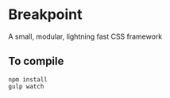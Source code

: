 # Breakpoint
A small, modular, lightning fast CSS framework

## To compile

```
npm install
gulp watch
```
